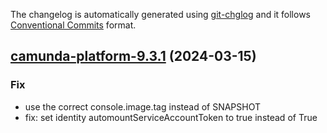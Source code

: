 The changelog is automatically generated using [git-chglog](https://github.com/git-chglog/git-chglog)
and it follows [Conventional Commits](https://www.conventionalcommits.org/en/v1.0.0/) format.


<a name="camunda-platform-9.3.1"></a>
## [camunda-platform-9.3.1](https://github.com/camunda/camunda-platform-helm/compare/camunda-platform-9.3.0...camunda-platform-9.3.1) (2024-03-15)

### Fix

* use the correct console.image.tag instead of SNAPSHOT
* fix: set identity automountServiceAccountToken to true instead of True

